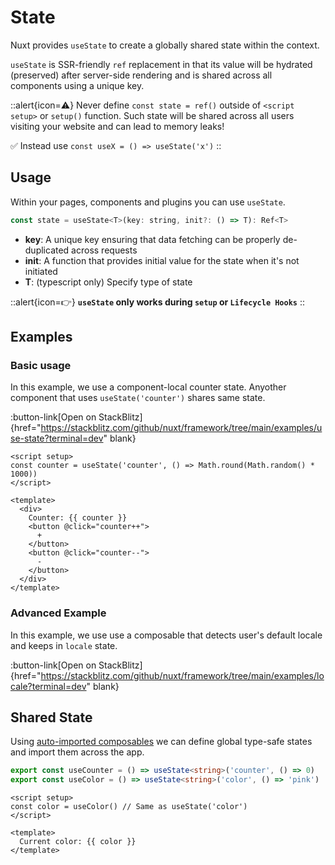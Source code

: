 # State

Nuxt provides `useState` to create a globally shared state within the context.

`useState` is SSR-friendly `ref` replacement in that its value will be hydrated (preserved) after server-side rendering and is shared across all components using a unique key.

::alert{icon=⚠️}
Never define `const state = ref()` outside of `<script setup>` or `setup()` function.
Such state will be shared across all users visiting your website and can lead to memory leaks!

✅ Instead use `const useX = () => useState('x')`
::

## Usage

Within your pages, components and plugins you can use `useState`.

```js
const state = useState<T>(key: string, init?: () => T): Ref<T>
```

* **key**: A unique key ensuring that data fetching can be properly de-duplicated across requests
* **init**: A function that provides initial value for the state when it's not initiated
* **T**: (typescript only) Specify type of state

::alert{icon=👉}
**`useState` only works during `setup` or `Lifecycle Hooks`**
::

## Examples

### Basic usage

In this example, we use a component-local counter state. Anyother component that uses `useState('counter')` shares same state.

:button-link[Open on StackBlitz]{href="https://stackblitz.com/github/nuxt/framework/tree/main/examples/use-state?terminal=dev" blank}

```vue [app.vue]
<script setup>
const counter = useState('counter', () => Math.round(Math.random() * 1000))
</script>

<template>
  <div>
    Counter: {{ counter }}
    <button @click="counter++">
      +
    </button>
    <button @click="counter--">
      -
    </button>
  </div>
</template>
```

### Advanced Example

In this example, we use use a composable that detects user's default locale and keeps in `locale` state.

:button-link[Open on StackBlitz]{href="https://stackblitz.com/github/nuxt/framework/tree/main/examples/locale?terminal=dev" blank}

## Shared State

Using [auto-imported composables](/docs/directory-structure/composables) we can define global type-safe states and import them across the app.

```ts [composables/states.ts]
export const useCounter = () => useState<string>('counter', () => 0)
export const useColor = () => useState<string>('color', () => 'pink')
```

```vue [app.vue]
<script setup>
const color = useColor() // Same as useState('color')
</script>

<template>
  Current color: {{ color }}
</template>
```


